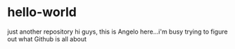 # hello-world
just another repository
hi guys, this is Angelo here...i'm busy trying to figure out what Github is all about
